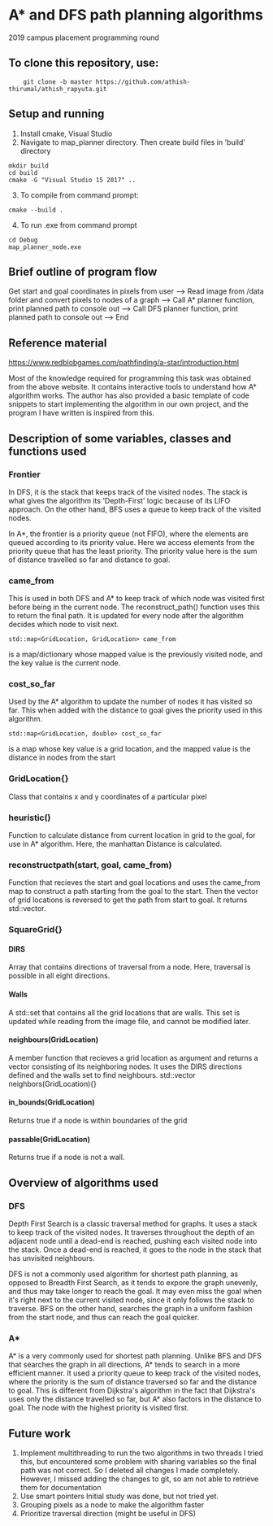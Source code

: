 # A* and DFS path planning algorithms
2019 campus placement programming round

## To clone this repository, use:
        git clone -b master https://github.com/athish-thirumal/athish_rapyuta.git
        
## Setup and running
1. Install cmake, Visual Studio
2. Navigate to map_planner directory. Then create build files in 'build' directory
```
mkdir build
cd build
cmake -G "Visual Studio 15 2017" ..
```
3. To compile from command prompt:
```
cmake --build .
```
4. To run .exe from command prompt
```
cd Debug
map_planner_node.exe
```
## Brief outline of program flow
Get start and goal coordinates in pixels from user --> Read image from /data folder and convert pixels to nodes of a graph --> Call A* planner function, print planned path to console out --> Call DFS planner function, print planned path to console out --> End

## Reference material 
https://www.redblobgames.com/pathfinding/a-star/introduction.html

Most of the knowledge required for programming this task was obtained from the above website. It contains interactive tools to understand how A* algorithm works. The author has also provided a basic template of code snippets to start implementing the algorithm in our own project, and the program I have written is inspired from this.

## Description of some variables, classes and functions used
### Frontier 
In DFS, it is the stack that keeps track of the visited nodes. The stack is what gives the algorithm its 'Depth-First' logic because of its LIFO approach. On the other hand, BFS uses a queue to keep track of the visited nodes.

In A*, the frontier is a priority queue (not FIFO), where the elements are queued according to its priority value. Here we access elements from the priority queue that has the least priority. The priority value here is the sum of distance travelled so far and distance to goal.

### came_from
This is used in both DFS and A* to keep track of which node was visited first before being in the current node. The reconstruct_path() function uses this to return the final path. It is updated for every node after the algorithm decides which node to visit next.
```
std::map<GridLocation, GridLocation> came_from
```
is a map/dictionary whose mapped value is the previously visited node, and the key value is the current node.

### cost_so_far
Used by the A* algorithm to update the number of nodes it has visited so far. This when added with the distance to goal gives the priority used in this algorithm.
```
std::map<GridLocation, double> cost_so_far 
```
is a map whose key value is a grid location, and the mapped value is the distance in nodes from the start

### GridLocation{}
Class that contains x and y coordinates of a particular pixel

### heuristic()
Function to calculate distance from current location in grid to the goal, for use in A* algorithm. Here, the manhattan Distance is calculated.

### reconstructpath(start, goal, came_from)
Function that recieves the start and goal locations and uses the came_from map to construct a path starting from the goal to the start. Then the vector of grid locations is reversed to get the path from start to goal.
It returns std::vector<GridLocation>.

### SquareGrid{}
#### DIRS
Array that contains directions of traversal from a node. Here, traversal is possible in all eight directions.
#### Walls
A std::set<GridLocation> that contains all the grid locations that are walls. This set is updated while reading from the image file, and cannot be modified later.
#### neighbours(GridLocation)
A member function that recieves a grid location as argument and returns a vector consisting of its neighboring nodes. It uses the DIRS directions defined and the walls set to find neighbours.
       std::vector<GridLocation> neighbors(GridLocation){}
#### in_bounds(GridLocation)
Returns true if a node is within boundaries of the grid
#### passable(GridLocation)
Returns true if a node is not a wall.

## Overview of algorithms used
### DFS
Depth First Search is a classic traversal method for graphs. It uses a stack to keep track of the visited nodes. It traverses throughout the depth of an adjacent node until a dead-end is reached, pushing each visited node into the stack. Once a dead-end is reached, it goes to the node in the stack that has unvisited neighbours.

DFS is not a commonly used algorithm for shortest path planning, as opposed to Breadth First Search, as it tends to expore the graph unevenly, and thus may take longer to reach the goal. It may even miss the goal when it's right next to the current visited node, since it only follows the stack to traverse. BFS on the other hand, searches the graph in a uniform fashion from the start node, and thus can reach the goal quicker.

### A*
A* is a very commonly used for shortest path planning. Unlike BFS and DFS that searches the graph in all directions, A* tends to search in a more efficient manner. It used a priority queue to keep track of the visited nodes, where the priority is the sum of distance traversed so far and the distance to goal. This is different from Dijkstra's algorithm in the fact that Dijkstra's uses only the distance travelled so far, but A* also factors in the distance to goal. The node with the highest priority is visited first.

## Future work
1. Implement multithreading to run the two algorithms in two threads
        I tried this, but encountered some problem with sharing variables so the final path was not correct. So I deleted all changes I made completely. However, I missed adding the changes to git, so am not able to retrieve them for documentation
2. Use smart pointers
        Initial study was done, but not tried yet.
3. Grouping pixels as a node to make the algorithm faster
4. Prioritize traversal direction (might be useful in DFS)
        




